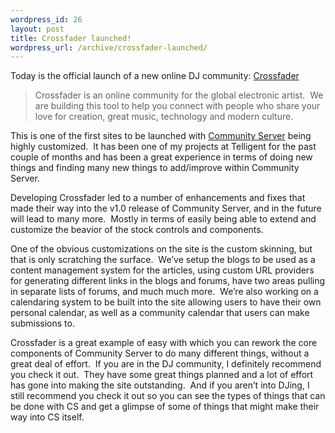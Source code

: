 ```yaml
--- 
wordpress_id: 26
layout: post
title: Crossfader launched!
wordpress_url: /archive/crossfader-launched/
---
```


<p>Today is the official launch of a new online DJ community: <a href="http://www.crossfader.com/">Crossfader</a></p>
<blockquote dir="ltr">
<p>Crossfader is an online community for the global electronic artist.&nbsp; We are building this tool to help you connect with people who share your love for creation, great music, technology and modern culture.</p></blockquote>
<p dir="ltr">This is one of the first sites to be launched with <a href="http://www.communityserver.org/">Community Server</a> being highly customized.&nbsp; It has been one of my projects at Telligent for the past couple of months and has been a great experience in terms of doing new things and finding many new things to add/improve within Community Server.</p>
<p dir="ltr">Developing Crossfader led to a number of enhancements and fixes that made their way into the v1.0 release of Community Server, and in the future will lead to many more.&nbsp; Mostly in terms of easily being able to extend and customize the beavior of the stock controls and components.</p>
<p dir="ltr">One of the obvious customizations on the site is the custom skinning, but that is only scratching the surface.&nbsp; We&rsquo;ve setup the blogs to be used as a content management system for the articles, using custom URL providers for generating different links in the blogs and forums, have two areas pulling in separate lists of forums, and much much more.&nbsp; We&rsquo;re also working on a calendaring system to be built into the site allowing users to have their own personal calendar, as well as a community calendar that users can make submissions to.</p>
<p dir="ltr">Crossfader is a great example of easy with which you can rework the core components of Community Server to do many different things, without&nbsp;a great deal of effort.&nbsp; If you are in the DJ community, I definitely recommend you check it out.&nbsp; They have some great things planned and a lot of effort has gone into making the site outstanding.&nbsp; And if you aren&rsquo;t into DJing, I still recommend you check it out so you can see the types of things that can be done with CS and get a glimpse of some of things that might make their way into CS itself.</p>
         
